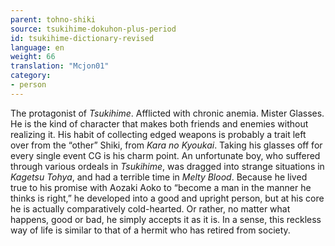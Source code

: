 ```yaml
---
parent: tohno-shiki
source: tsukihime-dokuhon-plus-period
id: tsukihime-dictionary-revised
language: en
weight: 66
translation: "Mcjon01"
category:
- person
---
```


The protagonist of *Tsukihime*. Afflicted with chronic anemia. Mister Glasses.
He is the kind of character that makes both friends and enemies without realizing it. His habit of collecting edged weapons is probably a trait left over from the “other” Shiki, from *Kara no Kyoukai*. Taking his glasses off for every single event CG is his charm point.
An unfortunate boy, who suffered through various ordeals in *Tsukihime*, was dragged into strange situations in *Kagetsu Tohya*, and had a terrible time in *Melty Blood*.
Because he lived true to his promise with Aozaki Aoko to “become a man in the manner he thinks is right,” he developed into a good and upright person, but at his core he is actually comparatively cold-hearted. Or rather, no matter what happens, good or bad, he simply accepts it as it is. In a sense, this reckless way of life is similar to that of a hermit who has retired from society.
